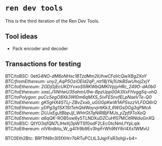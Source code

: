 # `ren dev tools`

This is the third iteration of the Ren Dev Tools.

## Tool ideas

- Pack encoder and decoder

## Transactions for testing

BTC/toBSC: 0etG*4NO-dM6oNHsc1BTzdMm2IUhwCFaVcQwXBg2XoY
BTC/fromEthereum: uny2_AqP5OziOEld2qP_mt18jYkj1UtkBSwUhoj2xjY
BTC/toEthereum: 2ODjGjEcUKDYvxoS5RKWbQMKlVpjyHRc_249O-dA0b0
BTC/toEthereum: xasLJ1iNHwU35ahmU9w-BpzUpp00A3XxFHvgg5q-ohQ
BTC/toPolygon: puCc5egO8Xk3Wl0m6qMXS_5ivFE5nvfELpNaeVTe-Q0
BTC/toEthereum: gK5gHX4STLj-ZBvZxxb_uGGGpKwW1APSszzVLFDQ6rQ
BTC/toEthereum: yDPg3g1SX1StTehQldWoyvjrttKk3_6WGsDOg3qPMcA
BTC/toEthereum: DUJxEgJtBbpJjl_WHrGt7qNiRlBjFMJs_yZpf9ToXoQ
BTC/toEthereum: a6qQK*-ROB5sw6y5TLNDXuDZCuHf07MCitRNlduGnXQ
BTC/toBSC: QtYO3qfQN7LIHeXj3pWTSf0odF2LEcGtcNmLfYpLqik
BTC/toEthereum: nIV6rdbtu_W_g4l1r9b9Ev3hpFrWh9NY6rl4Xs1WMvU

BTC0Eth2Btc: BRfTtN9n3I5fXHrr7bRTuPCLtL3JqjrFsR3ohjji+b4=

